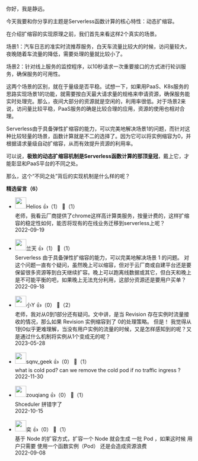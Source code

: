 你好，我是静远。

今天我要和你分享的主题是Serverless函数计算的核心特性：动态扩缩容。

在介绍扩缩容的实现原理之前，我们首先来看这样2个真实的场景。

场景1：汽车日志的准实时流推荐服务，白天车流量比较大的时候，访问量较大，夜晚随着车流量的降低，需要处理的量就比较小了。

场景2：针对线上服务的监控程序，以10秒请求一次重要接口的方式进行轮训服务，确保服务的可用性。

这两个场景的区别，就在于量级是否平稳。试想一下，如果用PaaS、K8s服务的思路实现场景1的功能，就需要按白天最大请求量的规格来申请资源，确保服务能实时处理完。那么，夜间大部分的资源就是空闲的，利用率很低。对于场景2来说，访问量比较平稳，PaaS服务的确是比较合理的应用，资源的使用也相对合理。

Serverless由于具备弹性扩缩容的能力，可以完美地解决场景1的问题，而针对这种比较轻量的场景，函数计算就是不二的选择了。因为它可以将实例缩容为0，并根据请求量级自动扩缩容，从而有效提升资源的利用率。

可以说，**极致的动态扩缩容机制是Serverless函数计算的那顶皇冠**，戴上它，才能彰显和PaaS平台的不同之处。

那么，这个“不同之处”背后的实现机制是什么样的呢？
<div><strong>精选留言（6）</strong></div><ul>
<li><img src="http://thirdwx.qlogo.cn/mmopen/vi_32/Q0j4TwGTfTKJrOl63enWXCRxN0SoucliclBme0qrRb19ATrWIOIvibKIz8UAuVgicBMibIVUznerHnjotI4dm6ibODA/132" width="30px"><span>Helios</span> 👍（1） 💬（1）<div>老师，我看云厂商提供了chrome这样高计算类服务，按量计费的，这样扩缩容的稳定性如何，能否将现有的在线业务迁移到serverless上呢？</div>2022-09-19</li><br/><li><img src="https://static001.geekbang.org/account/avatar/00/10/6b/f4/f169cf15.jpg" width="30px"><span>兰天</span> 👍（1） 💬（1）<div>Serverless 由于具备弹性扩缩容的能力，可以完美地解决场景 1 的问题。 对这个问题一直有个疑问，虽然晚上可以缩容，但对于云厂商或自建平台还是要保留很多资源等到白天继续扩容。晚上可以跑离线数据或其它，但白天和晚上是不可能平衡的吧，如果晚上无法充分利用，这部分资源还是要用户买单？</div>2022-09-18</li><br/><li><img src="https://static001.geekbang.org/account/avatar/00/1a/8b/65/0f1f9a10.jpg" width="30px"><span>小Y</span> 👍（0） 💬（2）<div>老师，我对从0到1部分还有疑问。文中讲，是当 Revision 存在实例时流量接收的情况，那么如果 Revision 实例缩容到了 0的处理策略。 
但是！ 我觉得从1到0似乎更难理解，当没有用户实例的流量的时候，又是怎样感知到的呢？又是通过什么机制将实例从1个变成无的呢？</div>2023-05-28</li><br/><li><img src="https://thirdwx.qlogo.cn/mmopen/vi_32/a4nwicfbEpwqfm8En9iapFqGoOpVg0p0N4ZjIFAdWQMiaxT0JT9OpYrM5ud1OliaLAUhhiaHDjY8mxmNfSbgBNAAGTQ/132" width="30px"><span>sqnv_geek</span> 👍（0） 💬（1）<div>what is cold pod? can we remove the cold pod if no traffic ingress ?</div>2022-11-30</li><br/><li><img src="https://static001.geekbang.org/account/avatar/00/12/a2/0d/f1bb2ba4.jpg" width="30px"><span>zouqiang</span> 👍（0） 💬（1）<div>Shceduler 拼错字了</div>2022-10-15</li><br/><li><img src="https://static001.geekbang.org/account/avatar/00/0f/57/4f/6fb51ff1.jpg" width="30px"><span>奕</span> 👍（0） 💬（1）<div>基于 Node 的扩容方式，扩容一个 Node 就会生成 一批 Pod ，如果这时候 用户只需要 使用一个函数实例（Pod） 还是会造成资源浪费</div>2022-09-08</li><br/>
</ul>